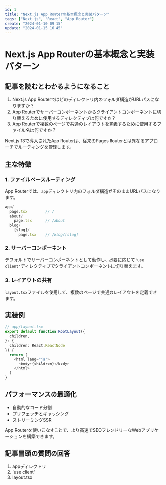 ```yaml
---
id: 1
title: "Next.js App Routerの基本概念と実装パターン"
tags: ["Next.js", "React", "App Router"]
create: "2024-01-10 09:15"
update: "2024-01-15 16:45"
---
```


# Next.js App Routerの基本概念と実装パターン

## 記事を読むとわかるようになること

1. Next.js App Routerではどのディレクトリ内のフォルダ構造がURLパスになりますか？
2. App Routerでサーバーコンポーネントからクライアントコンポーネントに切り替えるために使用するディレクティブは何ですか？
3. App Routerで複数のページで共通のレイアウトを定義するために使用するファイル名は何ですか？

Next.js 13で導入されたApp Routerは、従来のPages Routerとは異なるアプローチでルーティングを管理します。

## 主な特徴

### 1. ファイルベースルーティング
App Routerでは、`app`ディレクトリ内のフォルダ構造がそのままURLパスになります。

```typescript
app/
  page.tsx        // /
  about/
    page.tsx      // /about
  blog/
    [slug]/
      page.tsx    // /blog/[slug]
```

### 2. サーバーコンポーネント
デフォルトでサーバーコンポーネントとして動作し、必要に応じて`'use client'`ディレクティブでクライアントコンポーネントに切り替えます。

### 3. レイアウトの共有
`layout.tsx`ファイルを使用して、複数のページで共通のレイアウトを定義できます。

## 実装例

```typescript
// app/layout.tsx
export default function RootLayout({
  children,
}: {
  children: React.ReactNode
}) {
  return (
    <html lang="ja">
      <body>{children}</body>
    </html>
  )
}
```

## パフォーマンスの最適化

- 自動的なコード分割
- プリフェッチとキャッシング
- ストリーミングSSR

App Routerを使いこなすことで、より高速でSEOフレンドリーなWebアプリケーションを構築できます。

## 記事冒頭の質問の回答

1. appディレクトリ
2. 'use client'
3. layout.tsx